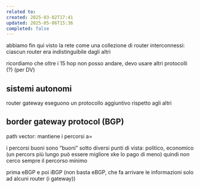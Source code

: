 ```yaml
---
related to: 
created: 2025-03-02T17:41
updated: 2025-05-06T15:36
completed: false
---
```

abbiamo fin qui visto la rete come una collezione di router interconnessi: ciascun router era indistinguibile dagli altri 

ricordiamo che oltre i 15 hop non posso andare, devo usare altri protocolli (?) (per DV)
## sistemi autonomi 

router gateway eseguono un protocollo aggiuntivo rispetto agli altri
## border gateway protocol (BGP)
path vector: mantiene i percorsi a=

i percorsi buoni sono “buoni” sotto diversi punti di vista: politico, economico (un percors più lungo può essere migliore xke lo pago di meno) quindi non cerco sempre il percorso minimo


prima eBGP e poi iBGP (non basta eBGP, che fa arrivare le informazioni solo ad alcuni router (i gateway))

